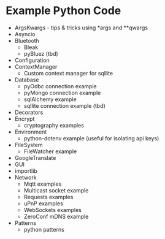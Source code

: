 # Example Python Code

- ArgsKwargs - tips & tricks using *args and **qwargs
- Asyncio
- Bluetooth
  - Bleak
  - pyBluez (tbd)
- Configuration
- ContextManager
  - Custom context manager for sqllite
- Database
  - pyOdbc connection example
  - pyMongo connection example
  - sqlAlchemy example
  - sqllite connection example (tbd)
- Decorators
- Encrypt
  - cryptography examples
- Environment
  - python-dotenv example (useful for isolating api keys)
- FileSystem
  - FileWatcher example
- GoogleTranslate
- GUI
- importlib
- Network
  - Mqtt examples
  - Multicast socket example
  - Requests examples
  - uPnP examples
  - WebSockets examples
  - ZeroConf mDNS example
- Patterns
  - python patterns
